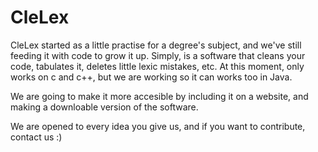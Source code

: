 # CleLex
CleLex started as a little practise for a degree's subject, and we've still feeding it with code to grow it up. 
Simply, is a software that cleans your code, tabulates it, deletes little lexic mistakes, etc. At this moment, only works on c and c++, but we are working so it can works too in Java.

We are going to make it more accesible by including it on a website, and making a downloable version of the software.

We are opened to every idea you give us, and if you want to contribute, contact us :)
